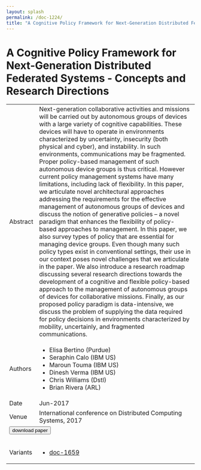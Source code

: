 ```yaml
---
layout: splash
permalink: /doc-1224/
title: "A Cognitive Policy Framework for Next-Generation Distributed Federated Systems - Concepts and Research Directions"
---
```


# A Cognitive Policy Framework for Next-Generation Distributed Federated Systems - Concepts and Research Directions

<table>
    <tbody>
    <tr>
        <td>Abstract</td>
        <td>Next-generation collaborative activities and missions will be carried out by autonomous groups of devices with a large variety of cognitive capabilities. These devices will have to operate in environments characterized by uncertainty, insecurity (both physical and cyber), and instability. In such environments, communications may be fragmented. Proper policy-based management of such autonomous device groups is thus critical. However current policy management systems have many limitations, including lack of flexibility. In this paper, we articulate novel architectural approaches addressing the requirements for the effective management of autonomous groups of devices and discuss the notion of generative policies – a novel paradigm that enhances the flexibility of policy-based approaches to management. In this paper, we also survey types of policy that are essential for managing device groups. Even though many such policy types exist in conventional settings, their use in our context poses novel challenges that we articulate in the paper. We also introduce a research roadmap discussing several research directions towards the development of a cognitive and flexible policy-based approach to the management of autonomous groups of devices for collaborative missions. Finally, as our proposed policy paradigm is data-intensive, we discuss the problem of supplying the data required for policy decisions in environments characterized by mobility, uncertainly, and fragmented communications.</td>
    </tr>
    <tr>
        <td>Authors</td>
        <td>
            <ul>
                <li>Elisa Bertino (Purdue)</li>
                <li>Seraphin Calo (IBM US)</li>
                <li>Maroun Touma (IBM US)</li>
                <li>Dinesh Verma (IBM US)</li>
                <li>Chris Williams (Dstl)</li>
                <li>Brian Rivera (ARL)</li>
            </ul>
        </td>
    </tr>
    <tr>
        <td>Date</td>
        <td>Jun-2017</td>
    </tr>
    <tr>
        <td>Venue</td>
        <td>International conference on Distributed Computing Systems, 2017</td>
    </tr>
        <tr>
            <td colspan="2">
                <form method="get" action="https://ibm.box.com/v/doc-1224-paper">
                    <button type="submit">download paper</button>
                </form>
            </td>
        </tr>
        <tr>
            <td>Variants</td>
            <td>
                <ul>
                    <li><a href="\doc-1659\">doc-1659</a></li>
                </ul>
            </td>
        </tr>
    </tbody>
</table>
